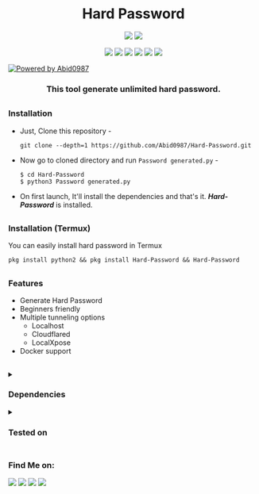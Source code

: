 <h1 align="center">Hard Password </h1>

<p align="center">
  <img src="https://img.shields.io/badge/Version-1.0-green?style=for-the-badge">
  <img src="https://img.shields.io/github/license/htr-tech/zphisher?style=for-the-badge">

  
</p>

<p align="center">
  
  
  <img src="https://img.shields.io/badge/Author-Abid0987-blue?style=flat-square">
  <img src="https://img.shields.io/badge/Open%20Source-Yes-darkgreen?style=flat-square">
  <img src="https://img.shields.io/badge/Maintained%3F-Yes-lightblue?style=flat-square">
  <img="https://img.shields.io/badge/powered%20by-Abid0987-orange.svg?style=flat&colorA=E1523D&colorB=007D8A" scr="https://github.com/Abid0987">  
  <img src="https://img.shields.io/badge/powered%20by-Abid0987-orange.svg?style=flat&colorA=E1523D&colorB=007D8A(https://github.com/Abid0987)"/>
  <img src="https://img.shields.io/badge/Written%20In-Python-darkcyan?style=flat-square">
  <img src="https://hits.seeyoufarm.com/api/count/incr/badge.svg?url=https%3A%2F%2Fgithub.com%2Fhtr-tech%2Fzphisher&title=Visitors&edge_flat=false"/>
  

  
[![Powered by Abid0987](https://img.shields.io/badge/powered%20by-Abid0987-orange.svg?style=flat&colorA=E1523D&colorB=007D8A)](https://github.com/Abid0987)
</p>

<h3 align="center">This tool generate unlimited hard password.</h3>

##

### Installation

- Just, Clone this repository -
  ```
  git clone --depth=1 https://github.com/Abid0987/Hard-Password.git
  ```

- Now go to cloned directory and run `Password generated.py` -
  ```
  $ cd Hard-Password
  $ python3 Password generated.py
  ```

- On first launch, It'll install the dependencies and that's it. ***Hard-Password*** is installed.

##

### Installation (Termux)
You can easily install hard password in Termux 
```
pkg install python2 && pkg install Hard-Password && Hard-Password
```

##

### Features

- Generate Hard Password 
- Beginners friendly
- Multiple tunneling options
  - Localhost
  - Cloudflared
  - LocalXpose 
- Docker support


##

<details>
  <summary><h3>Dependencies</h3></summary>

<b>Hard-Password</b> requires following programs to run properly - 
- `git`
- `python2`
- `php`

</details>

<details>
  <summary><h3>Tested on</h3></summary>

- **Ubuntu**
- **Kali**
- **VS Code**
- **PyCharm**
- **Anaconda**
- **Termux**
</details>

##

##

### Find Me on:
<p align="left">
  <a href="https://github.com/Abid0987" target="_blank"><img src="https://img.shields.io/badge/Github-blue?style=for-the-badge&logo=github"></a>
  <a href="https://www.hackerrank.com/mdabid224499" target="_blank"><img src="https://img.shields.io/badge/hackerrank-black?style=for-the-badge&logo=hackerrank"></a>
  <a href="https://leetcode.com/black_hate/" target="_blank"><img src="https://img.shields.io/badge/leetcode-black?style=for-the-badge&logo=leetcode"></a>
  <a href="https://www.linkedin.com/in/abid-hasan-99345b26a/" target="_blank"><img src="https://img.shields.io/badge/linkedin-blue?style=for-the-badge&logo=linkedin"></a>
</p>

